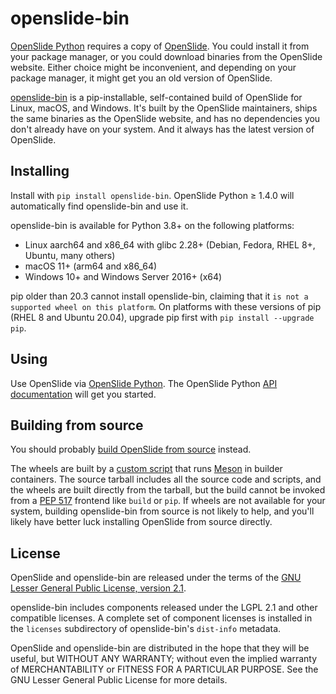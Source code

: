 # openslide-bin

[OpenSlide Python][] requires a copy of [OpenSlide][].  You could install
it from your package manager, or you could download binaries from the
OpenSlide website.  Either choice might be inconvenient, and depending on
your package manager, it might get you an old version of OpenSlide.

[openslide-bin][] is a pip-installable, self-contained build of OpenSlide
for Linux, macOS, and Windows.  It's built by the OpenSlide maintainers,
ships the same binaries as the OpenSlide website, and has no dependencies
you don't already have on your system.  And it always has the latest version
of OpenSlide.

[OpenSlide Python]: https://pypi.org/project/openslide-python/
[OpenSlide]: https://openslide.org/
[openslide-bin]: https://github.com/openslide/openslide-bin/

## Installing

Install with `pip install openslide-bin`.  OpenSlide Python ≥ 1.4.0 will
automatically find openslide-bin and use it.

openslide-bin is available for Python 3.8+ on the following platforms:

- Linux aarch64 and x86_64 with glibc 2.28+ (Debian, Fedora, RHEL 8+,
  Ubuntu, many others)
- macOS 11+ (arm64 and x86_64)
- Windows 10+ and Windows Server 2016+ (x64)

pip older than 20.3 cannot install openslide-bin, claiming that it `is not a
supported wheel on this platform`.  On platforms with these versions of pip
(RHEL 8 and Ubuntu 20.04), upgrade pip first with `pip install --upgrade
pip`.

## Using

Use OpenSlide via [OpenSlide Python][].  The OpenSlide Python
[API documentation][] will get you started.

[API documentation]: https://openslide.org/api/python/

## Building from source

You should probably [build OpenSlide from source][openslide-build] instead.

The wheels are built by a [custom script][] that runs [Meson][] in builder
containers.  The source tarball includes all the source code and scripts,
and the wheels are built directly from the tarball, but the build cannot be
invoked from a [PEP 517][] frontend like `build` or `pip`.  If wheels are
not available for your system, building openslide-bin from source is not
likely to help, and you'll likely have better luck installing OpenSlide from
source directly.

[openslide-build]: https://github.com/openslide/openslide/#compiling
[custom script]: https://github.com/openslide/openslide-bin/#readme
[Meson]: https://mesonbuild.com/
[PEP 517]: https://peps.python.org/pep-0517/

## License

OpenSlide and openslide-bin are released under the terms of the
[GNU Lesser General Public License, version 2.1][lgpl].

openslide-bin includes components released under the LGPL 2.1 and other
compatible licenses.  A complete set of component licenses is installed in
the `licenses` subdirectory of openslide-bin's `dist-info` metadata.

OpenSlide and openslide-bin are distributed in the hope that they will be
useful, but WITHOUT ANY WARRANTY; without even the implied warranty of
MERCHANTABILITY or FITNESS FOR A PARTICULAR PURPOSE.  See the GNU Lesser
General Public License for more details.

[lgpl]: https://openslide.org/license/
